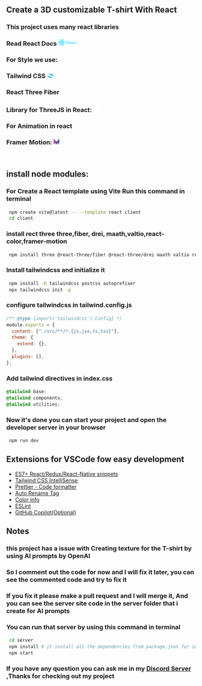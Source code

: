 ## Create a 3D customizable T-shirt With React

### This project uses many react libraries

### Read React Docs <a href="https://react.dev/blog/2023/03/16/introducing-react-dev" target="_blank"> <img src="readmesrc/react.png" alt="react" width="50"/> </a>

### For Style we use:

### Tailwind CSS <a href="https://tailwindcss.com/docs/guides/create-react-app" target="_blank"> <img src="readmesrc/tailwind.svg" alt="react" width="20"/> </a>

### React Three Fiber

### Library for ThreeJS in React: <a href="https://docs.pmnd.rs/react-three-fiber/getting-started/introduction" target="_blank"> <img src="readmesrc/threejs.svg" alt="react" width="20"/> </a>

### For Animation in react

### Framer Motion: <a href="https://www.npmjs.com/package/framer-motion" target="_blank"> <img src="readmesrc/framer.svg" alt="react" width="15"/> </a>

<br/>

## install node modules:

### For Create a React template using Vite Run this command in terminal

```bash
 npm create vite@latest -- --template react client
 cd client
```

### install rect three three,fiber, drei, maath,valtio,react-color,framer-motion

```bash
 npm install three @react-three/fiber @react-three/drei maath valtio react-color framer-motion
```

### Install tailwindcss and initialize it

```bash
 npm install -D tailwindcss postcss autoprefixer
 npx tailwindcss init -p
```

### configure tailwindcss in tailwind.config.js

```js
/** @type {import('tailwindcss').Config} */
module.exports = {
  content: ["./src/**/*.{js,jsx,ts,tsx}"],
  theme: {
    extend: {},
  },
  plugins: [],
};
```

### Add tailwind directives in index.css

```css
@tailwind base;
@tailwind components;
@tailwind utilities;
```

### Now it's done you can start your project and open the developer server in your browser

```bash
 npm run dev
```

## Extensions for VSCode fow easy development

- [ES7+ React/Redux/React-Native snippets](https://marketplace.visualstudio.com/items?itemName=dsznajder.es7-react-js-snippets)
- [Tailwind CSS IntelliSense](https://marketplace.visualstudio.com/items?itemName=bradlc.vscode-tailwindcss)
- [Prettier - Code formatter](https://marketplace.visualstudio.com/items?itemName=esbenp.prettier-vscode)
- [Auto Rename Tag](https://marketplace.visualstudio.com/items?itemName=formulahendry.auto-rename-tag)
- [Color info](https://marketplace.visualstudio.com/items?itemName=bierner.color-info)
- [ESLint](https://marketplace.visualstudio.com/items?itemName=dbaeumer.vscode-eslint)
- [GitHub Copilot(Optional)](https://marketplace.visualstudio.com/items?itemName=GitHub.copilot)

## Notes

### this project has a issue with Creating texture for the T-shirt by using AI prompts by OpenAI

### So I comment out the code for now and I will fix it later, you can see the commented code and try to fix it

### If you fix it please make a pull request and I will merge it, And you can see the server site code in the server folder that i create for AI prompts

### You can run that server by using this command in terminal

```bash
 cd server
 npm install # it install all the dependencies from package.json for server
 npm start
```

### If you have any question you can ask me in my <a href="https://discord.gg/nxjp43bt" target="_blank">Discord Server</a> ,Thanks for checking out my project
